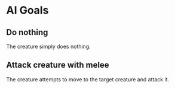 # AI Goals

##  Do nothing

The creature simply does nothing.

## Attack creature with melee

The creature attempts to move to the target creature and attack it.

